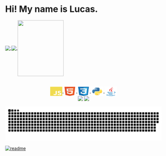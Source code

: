 <h1> Hi! My name is Lucas. </h1>

<div>
  <a href="https://github.com/ZanonLuc">
  <img height="180em"   align="center" src="https://github-readme-stats.vercel.app/api?username=zanonluc&show_icons=true&theme=react&include_all_commits=true&count_private=true"/>
  <img height="180em"  align="center" src="https://github-readme-stats.vercel.app/api/top-langs/?username=ZanonLuc&layout=compact&langs_count=7&theme=react" />

  <img align="center" width="148" height="180" src="https://tenor.com/view/code-programmer-jim-carrey-developer-hacker-gif-15199933">
</div>
 <br>
<div  align="center"> 
  <div style="display: inline_block"><br>
  <img align="center" alt="Rafa-Js" height="30" width="40" src="https://raw.githubusercontent.com/devicons/devicon/master/icons/javascript/javascript-plain.svg">
  <img align="center" alt="HTML" height="30" width="40" src="https://raw.githubusercontent.com/devicons/devicon/master/icons/html5/html5-original.svg">
  <img align="center" alt="CSS" height="30" width="40" src="https://raw.githubusercontent.com/devicons/devicon/master/icons/css3/css3-original.svg">
  <img align="center" alt="Python" height="30" width="40" src="https://raw.githubusercontent.com/devicons/devicon/master/icons/python/python-original.svg">
  <img align="center" alt="java" height="30" width="40" src="https://raw.githubusercontent.com/devicons/devicon/master/icons/java/java-original.svg">
 
    
</div>
  <a href="https://www.instagram.com/zanon_luc/?hl=pt-br" target="_blank"><img src="https://img.shields.io/badge/-Instagram-%23E4405F?style=for-the-badge&logo=instagram&logoColor=white" target="_blank"></a>
  <a href="https://www.linkedin.com/in/lucas-zanon-12090921a/" target="_blank"><img src="https://img.shields.io/badge/-LinkedIn-%230077B5?style=for-the-badge&logo=linkedin&logoColor=white" target="_blank"></a> 
 
  ![Snake animation](https://github.com/zanonluc/zanonluc/blob/output/github-contribution-grid-snake.svg)
 
</div>
 
[![readme](https://github-readme-stats.vercel.app/api/pin/?username=ZanonLuc&repo=ZanonLuc&theme=react)](https://github.com/ZanonLuc/ZanonLuc)


